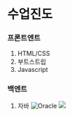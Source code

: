 # 수업진도
### 프론트엔트
1. HTML/CSS
2. 부트스트립
3. Javascript
### 백엔트
1. 자바 
![Oracle](https://img.shields.io/badge/Oracle-F80000?style=for-the-badge&logo=oracle&logoColor=white)
![](https://img.shields.io/badge/Java-007396?style=for-the-badge&logo=OpenJDK&logoColor=white")
  
